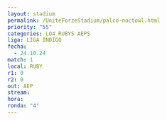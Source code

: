 ```yaml
---
layout: stadium
permalink: /UniteForzeStadium/palco-noctowl.html
priority: "55"
categories: LO4 RUBYS AEPS
liga: LIGA INDIGO
fecha:
  - 24.10.24
match: 1
local: RUBY
r1: 0
r2: 0
out: AEP
stream: 
hora: 
ronda: "4"
---
```

